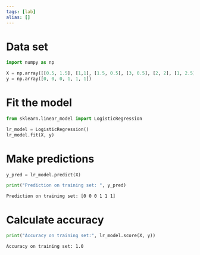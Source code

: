 ```yaml
---
tags: [lab]
alias: []
---
```

# Data set
```python
import numpy as np

X = np.array([[0.5, 1.5], [1,1], [1.5, 0.5], [3, 0.5], [2, 2], [1, 2.5]])
y = np.array([0, 0, 0, 1, 1, 1])
```

# Fit the model
```python
from sklearn.linear_model import LogisticRegression

lr_model = LogisticRegression()
lr_model.fit(X, y)
```

# Make predictions
```python
y_pred = lr_model.predict(X)

print("Prediction on training set: ", y_pred)
```
```
Prediction on training set: [0 0 0 1 1 1]
```

# Calculate accuracy
```python
print("Accuracy on training set:", lr_model.score(X, y))
```
```
Accuracy on training set: 1.0
```